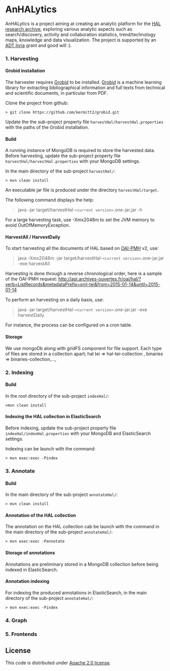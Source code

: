 # AnHALytics

AnHALytics is a project aiming at creating an analytic platform for the [HAL research archive](https://hal.archives-ouvertes.fr), exploring various analytic aspects such as search/discovery, activity and collaboration statistics, trend/technology maps, knowledge and data visualization. The project is supported by an [ADT Inria](http://www.inria.fr/en/research/research-teams/technological-development-at-inria) grant and good will :). 

### 1. Harvesting

#### Grobid installation

The harvester requires [Grobid](https://github.com/grobid/grobid) to be installed. [Grobid](https://github.com/grobid/grobid) is a machine learning library for extracting bibliographical information and full texts from technical and scientific documents, in particular from PDF.

Clone the project from github:
	
	> git clone https://github.com/kermitt2/grobid.git

Update the the sub-project property file ``harvestHal/harvestHal.properties`` with the paths of the Grobid installation.

#### Build

A running instance of MongoDB is required to store the harvested data. Before harvesting, update the sub-project property file ``harvestHal/harvestHal.properties`` with your MongoDB settings. 

In the main directory of the sub-project ``harvestHal/``:

	> mvn clean install

An executable jar file is produced under the directory ``harvestHal/target``.

The following command displays the help:

> java -jar target/harvestHal-```<current version>```.one-jar.jar -h

For a large harvesting task, use -Xmx2048m to set the JVM memory to avoid OutOfMemoryException.


#### HarvestAll / HarvestDaily
To start harvesting all the documents of HAL based on [OAI-PMH](http://www.openarchives.org/pmh) v2, use:

> java -Xmx2048m -jar target/harvestHal-```<current version>```.one-jar.jar -exe harvestAll

Harvesting is done through a reverse chronological order, here is a sample of the OAI-PMH request:
http://api.archives-ouvertes.fr/oai/hal/?verb=ListRecords&metadataPrefix=xml-tei&from=2015-01-14&until=2015-01-14

To perform an harvesting on a daily basis, use:

> java -jar target/harvestHal-```<current version>```.one-jar.jar -exe harvestDaily

For instance, the process can be configured on a cron table.

#### Storage

We use mongoDb along with gridFS component for file support.
Each type of files are stored in a collection apart; hal tei => hal-tei-collection , binaries => binaries-collection,..., 

<!-- documentation of the collections here -->


### 2. Indexing
#### Build

In the root directory of the sub-project ``indexHal/``:

	>mvn clean install

#### Indexing the HAL collection in ElasticSearch

Before indexing, update the sub-project property file ``indexHal/indexHal.properties`` with your MongoDB and ElasticSearch settings. 

Indexing can be launch with the command: 

	> mvn exec:exec -Pindex

### 3. Annotate
#### Build
In the main directory of the sub-project ``annotateHal/``:

	> mvn clean install

#### Annotation of the HAL collection

The annotation on the HAL collection cab be launch with the command in the main directory of the sub-project ``annotateHal/``:

	> mvn exec:exec -Pannotate

#### Storage of annotations

Annotations are preliminary stored in a MongoDB collection before being indexed in ElasticSearch. 


#### Annotation indexing

For indexing the produced annotations in ElasticSearch, in the main directory of the sub-project ``annotateHal/``:

	> mvn exec:exec -Pindex

### 4. Graph


### 5. Frontends



## License

This code is distributed under [Apache 2.0 license](http://www.apache.org/licenses/LICENSE-2.0). 



